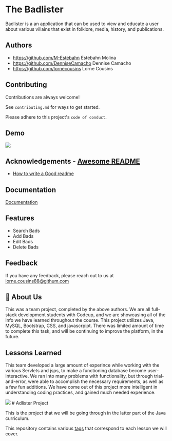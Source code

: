 # The Badlister

Badlister is a an application that can be used to view and educate a user about various villains that exist in folklore, media, history, and publications.


## Authors

- https://github.com/M-Estebahn Estebahn Molina
- https://github.com/DenniseCamacho Dennise Camacho
- https://github.com/lornecousins Lorne Cousins
## Contributing

Contributions are always welcome!

See `contributing.md` for ways to get started.

Please adhere to this project's `code of conduct`.


## Demo


<img src="image.jpg">


## Acknowledgements - [Awesome README](https://github.com/matiassingers/awesome-readme)
 - [How to write a Good readme](https://bulldogjob.com/news/449-how-to-write-a-good-readme-for-your-github-project)


## Documentation

[Documentation](https://linktodocumentation)


## Features

- Search Bads   
- Add Bads
- Edit Bads
- Delete Bads


## Feedback

If you have any feedback, please reach out to us at lorne.cousins88@githum.com


## 🚀 About Us
This was a team project, completed by the above authors.  We are all full-stack development students with Codeup, and we are showcasing all of the info we have learned throughout the course.  This project utilizes Java, MySQL, Bootstrap, CSS, and javascrpipt.  There was limited amount of time to complete this task, and will be continuing to improve the platform, in the future.


## Lessons Learned

This team developed a large amount of experince while working with the various Servlets and jsps, to make a functioning database become user-interactive.  We ran into many problems with functionality, but through trial-and-error, were able to accomplish the necessary requirements, as well as a few fun additions.  We have come out of this project more intelligent in understanding coding practices, and gained much needed experience.
 
<img src="https://avatars.githubusercontent.com/u/105081329?s=400&u=550f68e443ff6a44908ceb7f0637c608410b00a0&v=4">
# Adlister Project

This is the project that we will be going through in the latter part of the Java
curriculum.

This repository contains various
[tags](https://git-scm.com/book/en/v2/Git-Basics-Tagging) that correspond to
each lesson we will cover.

